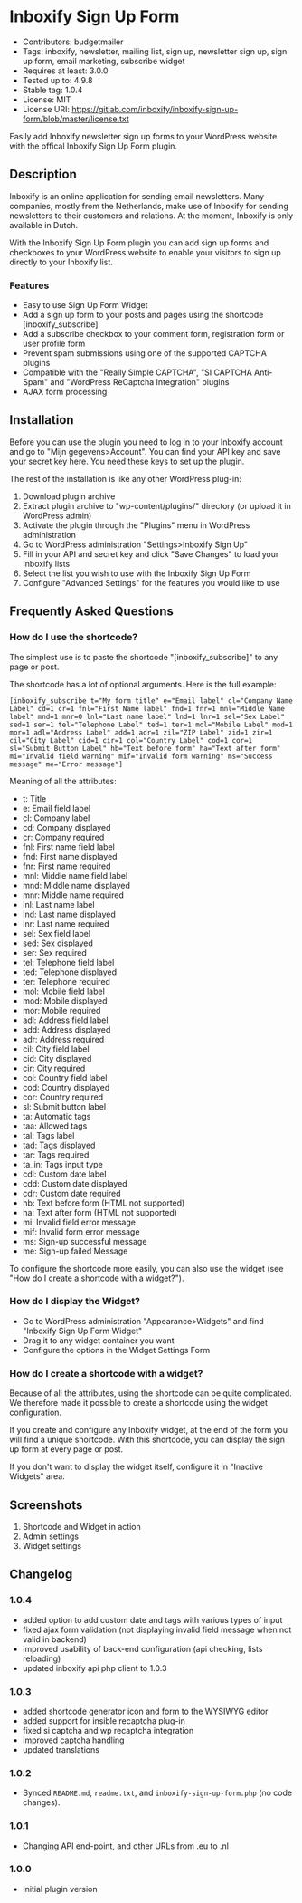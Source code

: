 # Inboxify Sign Up Form #
- Contributors: budgetmailer
- Tags: inboxify, newsletter, mailing list, sign up, newsletter sign up, sign up form, email marketing, subscribe widget
- Requires at least: 3.0.0
- Tested up to: 4.9.8
- Stable tag: 1.0.4
- License: MIT
- License URI: https://gitlab.com/inboxify/inboxify-sign-up-form/blob/master/license.txt

Easily add Inboxify newsletter sign up forms to your WordPress website with the offical Inboxify Sign Up Form plugin.

## Description ##
Inboxify is an online application for sending email newsletters. Many companies, mostly from the Netherlands, make use of Inboxify for sending newsletters to their customers and relations. At the moment, Inboxify is only available in Dutch.

With the Inboxify Sign Up Form plugin you can add sign up forms and checkboxes to your WordPress website to enable your visitors to sign up directly to your Inboxify list.

### Features ###

- Easy to use Sign Up Form Widget
- Add a sign up form to your posts and pages using the shortcode [inboxify_subscribe]
- Add a subscribe checkbox to your comment form, registration form or user profile form
- Prevent spam submissions using one of the supported CAPTCHA plugins
- Compatible with the "Really Simple CAPTCHA", "SI CAPTCHA Anti-Spam" and "WordPress ReCaptcha Integration" plugins
- AJAX form processing

## Installation ##
Before you can use the plugin you need to log in to your Inboxify account and go to "Mijn gegevens>Account". 
You can find your API key and save your secret key here. You need these keys to set up the plugin.

The rest of the installation is like any other WordPress plug-in:

1. Download plugin archive
2. Extract plugin archive to "wp-content/plugins/" directory (or upload it in WordPress admin)
3. Activate the plugin through the "Plugins" menu in WordPress administration
4. Go to WordPress administration "Settings>Inboxify Sign Up"
5. Fill in your API and secret key and click "Save Changes" to load your Inboxify lists
6. Select the list you wish to use with the Inboxify Sign Up Form
7. Configure "Advanced Settings" for the features you would like to use

## Frequently Asked Questions ##
### How do I use the shortcode? ###

The simplest use is to paste the shortcode "[inboxify_subscribe]" to any page or post.

The shortcode has a lot of optional arguments. Here is the full example:

`[inboxify_subscribe t="My form title" e="Email label" cl="Company Name Label" cd=1 cr=1 fnl="First Name label" fnd=1 fnr=1 mnl="Middle Name label" mnd=1 mnr=0 lnl="Last name label" lnd=1 lnr=1 sel="Sex Label" sed=1 ser=1 tel="Telephone Label" ted=1 ter=1 mol="Mobile Label" mod=1 mor=1 adl="Address Label" add=1 adr=1 zil="ZIP Label" zid=1 zir=1 cil="City Label" cid=1 cir=1 col="Country Label" cod=1 cor=1 sl="Submit Button Label" hb="Text before form" ha="Text after form" mi="Invalid field warning" mif="Invalid form warning" ms="Success message" me="Error message"]`

Meaning of all the attributes:

- t: Title
- e: Email field label
- cl: Company label
- cd: Company displayed
- cr: Company required
- fnl: First name field label
- fnd: First name displayed
- fnr: First name required
- mnl: Middle name field label
- mnd: Middle name displayed
- mnr: Middle name required
- lnl: Last name label
- lnd: Last name displayed
- lnr: Last name required
- sel: Sex field label
- sed: Sex displayed
- ser: Sex required
- tel: Telephone field label
- ted: Telephone displayed
- ter: Telephone required
- mol: Mobile field label
- mod: Mobile displayed
- mor: Mobile required
- adl: Address field label
- add: Address displayed
- adr: Address required
- cil: City field label
- cid: City displayed
- cir: City required
- col: Country field label
- cod: Country displayed
- cor: Country required
- sl: Submit button label
- ta: Automatic tags
- taa: Allowed tags
- tal: Tags label
- tad: Tags displayed
- tar: Tags required
- ta_in: Tags input type
- cdl: Custom date label
- cdd: Custom date displayed
- cdr: Custom date required
- hb: Text before form (HTML not supported)
- ha: Text after form (HTML not supported)
- mi: Invalid field error message
- mif: Invalid form error message
- ms: Sign-up successful message
- me: Sign-up failed Message

To configure the shortcode more easily, you can also use the widget (see "How do I create a shortcode with a widget?").

### How do I display the Widget? ###

- Go to WordPress administration "Appearance>Widgets" and find "Inboxify Sign Up Form Widget"
- Drag it to any widget container you want
- Configure the options in the Widget Settings Form

### How do I create a shortcode with a widget? ###

Because of all the attributes, using the shortcode can be quite complicated. We therefore made it possible to create a shortcode using the widget configuration.

If you create and configure any Inboxify widget, at the end of the form you will find a unique shortcode. With this shortcode, you can display the sign up form at every page or post.

If you don't want to display the widget itself, configure it in "Inactive Widgets" area.

## Screenshots ##

1. Shortcode and Widget in action
2. Admin settings
3. Widget settings

## Changelog ##

### 1.0.4 ###

- added option to add custom date and tags with various types of input
- fixed ajax form validation (not displaying invalid field message when not valid in backend)
- improved usability of back-end configuration (api checking, lists reloading)
- updated inboxify api php client to 1.0.3

### 1.0.3 ###
- added shortcode generator icon and form to the WYSIWYG editor
- added support for insible recaptcha plug-in
- fixed si captcha and wp recaptcha integration
- improved captcha handling
- updated translations

### 1.0.2 ###
- Synced `README.md`, `readme.txt`, and `inboxify-sign-up-form.php` (no code changes).

### 1.0.1 ###
- Changing API end-point, and other URLs from .eu to .nl

### 1.0.0 ###
- Initial plugin version
